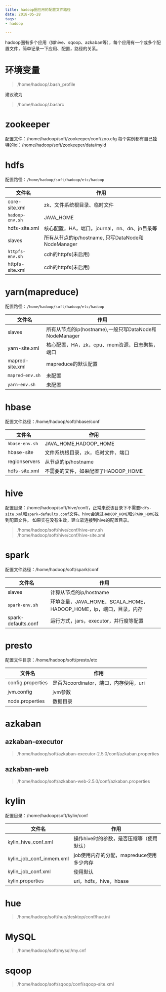 ```yaml
---
title: hadoop圈应用的配置文件路径
date: 2018-05-28
tags:
- hadoop

---
```

hadoop圈有多个应用（如hive、sqoop、azkaban等），每个应用有一个或多个配置文件，简单记录一下应用、配置，路径的关系。
<!--more-->
# 环境变量
>/home/hadoop/.bash_profile

建议改为
>/home/hadoop/.bashrc

# zookeeper
配置文件：/home/hadoop/soft/zookeeper/conf/zoo.cfg
每个实例都有自己独特的id：/home/hadoop/soft/zookeeper/data/myid

# hdfs
配置路径：`/home/hadoop/soft/hadoop/etc/hadoop`

| 文件名 | 作用 |
|--|--|
| core-site.xml | zk、文件系统根目录、临时文件 |
| `hadoop-env.sh` | JAVA_HOME
| hdfs-site.xml | 核心配置，HA，端口，journal，nn、dn、jn目录等
| slaves | 所有从节点的ip/hostname, 只写DataNode和NodeManager
| `httpfs-env.sh` | cdh的httpfs(未启用) |
| httpfs-site.xml | cdh的httpfs(未启用) |


# yarn(mapreduce)
配置路径：`/home/hadoop/soft/hadoop/etc/hadoop`

| 文件名 | 作用 |
| -- | -- |
| slaves | 所有从节点的ip(hostname),一般只写DataNode和NodeManager |
| yarn-site.xml | 核心配置，HA，zk，cpu、mem资源，日志聚集，端口 |
| mapred-site.xml | mapreduce的默认配置 |
| `mapred-env.sh` | 未配置 |
| `yarn-env.sh` | 未配置 |

# hbase
配置文件路径：/home/hadoop/soft/hbase/conf

| 文件名 | 作用 |
|--|--|
| `hbase-env.sh` | JAVA_HOME,HADOOP_HOME |
| hbase-site | 文件系统根目录，zk，临时文件，端口 |
| regionservers | 从节点的ip/hostname |
| hdfs-site.xml | 不需要的文件，如果配置了HADOOP_HOME |


# hive
配置目录：/home/hadoop/soft/hive/conf/，正常来说该目录下不需要`hdfs-site.xml`和`spark-defaults.conf`文件。hive会通过`HADOOP_HOME`和`SPARK_HOME`找到配置文件。
如果实在没有生效，建立软连接到hive的配置目录。
>/home/hadoop/soft/hive/conf/hive-env.sh
>/home/hadoop/soft/hive/conf/hive-site.xml

# spark
配置文件路径：/home/hadoop/soft/spark/conf

| 文件名 | 作用 |
|--|--|
| slaves | 计算从节点的ip/hostname |
| `spark-env.sh` | 环境变量，JAVA_HOME、SCALA_HOME，HADOOP_HOME，ip，端口，目录，内存 |
| spark-defaults.conf | 运行方式，jars，executor，并行度等配置 | 

# presto
配置文件目录：/home/hadoop/soft/presto/etc

| 文件名 | 作用 |
|--|--|
| config.properties | 是否为coordinator，端口，内存使用，uri |
| jvm.config | jvm参数 |
| node.properties | 数据目录 |

# azkaban
## azkaban-executor
>/home/hadoop/soft/azkaban-executor-2.5.0/conf/azkaban.properties
## azkaban-web
>/home/hadoop/soft/azkaban-web-2.5.0/conf/azkaban.properties

# kylin
配置目录：/home/hadoop/soft/kylin/conf

| 文件名 | 作用 |
|--|--|
| kylin_hive_conf.xml | 操作hive时的参数，是否压缩等（使用默认） |
| kylin_job_conf_inmem.xml | job使用内存的分配，mapreduce使用多少内存 |
| kylin_job_conf.xml | 使用默认 |
| kylin.properties | uri，hdfs，hive，hbase |

# hue
>/home/hadoop/soft/hue/desktop/conf/hue.ini

# MySQL
>/home/hadoop/soft/mysql/my.cnf

# sqoop
>/home/hadoop/soft/sqoop/conf/sqoop-site.xml

